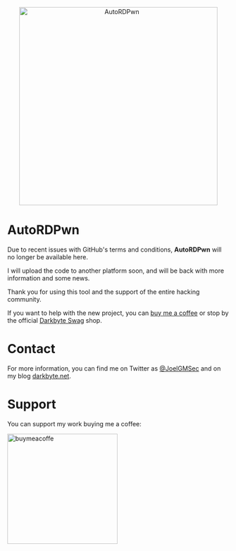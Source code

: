<p align="center"><img width=450 alt="AutoRDPwn" src="https://raw.githubusercontent.com/JoelGMSec/AutoRDPnw/main/AutoRDPwn.png"></p>

# AutoRDPwn

Due to recent issues with GitHub's terms and conditions, **AutoRDPwn** will no longer be available here. 

I will upload the code to another platform soon, and will be back with more information and some news.

Thank you for using this tool and the support of the entire hacking community.

If you want to help with the new project, you can [buy me a coffee](https://www.buymeacoffee.com/joelgmsec) or stop by the official [Darkbyte Swag](https://darkbyte.net/shop) shop.


# Contact
For more information, you can find me on Twitter as [@JoelGMSec](https://twitter.com/JoelGMSec) and on my blog [darkbyte.net](https://darkbyte.net).


# Support
You can support my work buying me a coffee:

[<img width=250 alt="buymeacoffe" src="https://cdn.buymeacoffee.com/buttons/v2/default-blue.png">](https://www.buymeacoffee.com/joelgmsec)
